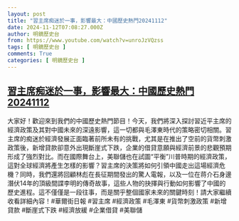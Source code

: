 ```yaml
---
layout: post
title: "習主席痴迷於一事，影響最大：中國歷史熱門20241112"
date: 2024-11-12T07:08:27.000Z
author: 明鏡歷史台
from: https://www.youtube.com/watch?v=unroJzVQzss
tags: [ 明鏡歷史台 ]
comments: True
categories: [ 明鏡歷史台 ]
---
```

<!--1731395307000-->
[習主席痴迷於一事，影響最大：中國歷史熱門20241112](https://www.youtube.com/watch?v=unroJzVQzss)
------

<div>
大家好！歡迎來到我們的中國歷史熱門節目！今天，我們將深入探討習近平主席的經濟政策及其對中國未來的深遠影響，這一切都與毛澤東時代的策略密切相關。習主席的痴迷於經濟發展正面臨著前所未有的挑戰，尤其是在推出了空前的貨幣刺激政策後，新增貸款卻意外出現斷崖式下跌，企業的借貸意願與經濟前景的悲觀預期形成了強烈對比。而在國際舞台上，美聯儲也在試圖“平衡”川普時期的經濟政策，這對全球經濟將產生怎樣的影響？習主席的決策將如何引領中國走出這場經濟危機？同時，我們還將回顧林彪在長征期間發出的驚人電報，以及一位在蒋介石身邊潛伏14年的頂級間諜李明的傳奇故事，這些人物的抉擇與行動如何影響了中國的歷史進程。這不僅僅是一段往事，而是關乎整個國家未來的關鍵時刻！請大家繼續收看詳細內容！#華爾街日報 #習主席 #經濟政策 #毛澤東 #貨幣刺激政策 #新增貸款 #斷崖式下跌 #經濟放緩 #企業借貸 #美聯儲
</div>
